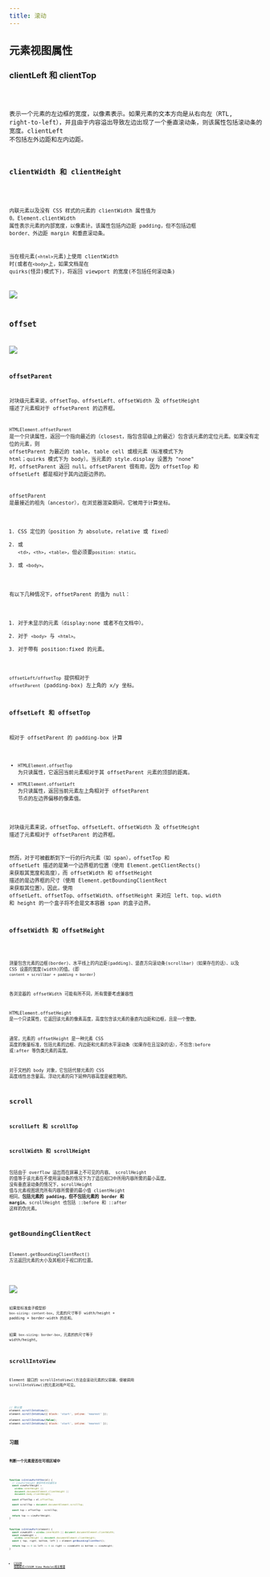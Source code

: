 ```yaml
---
title: 滚动
---
```


## 元素视图属性

### clientLeft 和 clientTop

<code src="./demos/ClientLeftTop.jsx" inline />

表示一个元素的左边框的宽度，以像素表示。如果元素的文本方向是从右向左（RTL, right-to-left），并且由于内容溢出导致左边出现了一个垂直滚动条，则该属性包括滚动条的宽度。clientLeft 不包括左外边距和左内边距。

### clientWidth 和 clientHeight

<code src="./demos/ClientWidthHeight.jsx" inline />

内联元素以及没有 CSS 样式的元素的 clientWidth 属性值为 0。Element.clientWidth 属性表示元素的内部宽度，以像素计。该属性包括内边距 padding，但不包括边框 border、外边距 margin 和垂直滚动条。

当在根元素(`<html>`元素)上使用 clientWidth 时(或者在`<body>`上，如果文档是在 quirks(怪异)模式下)，将返回 viewport 的宽度(不包括任何滚动条)

![](https://cy-picgo.oss-cn-hangzhou.aliyuncs.com/dimensions-client.png)

## offset

![](https://cy-picgo.oss-cn-hangzhou.aliyuncs.com/dimensions-offset.png)

### offsetParent

对块级元素来说，offsetTop、offsetLeft、offsetWidth 及 offsetHeight 描述了元素相对于 offsetParent 的边界框。

`HTMLElement.offsetParent` 是一个只读属性，返回一个指向最近的（closest，指包含层级上的最近）包含该元素的定位元素。如果没有定位的元素，则 offsetParent 为最近的 table, table cell 或根元素（标准模式下为 html；quirks 模式下为 body）。当元素的 style.display 设置为 "none" 时，offsetParent 返回 null。offsetParent 很有用，因为 offsetTop 和 offsetLeft 都是相对于其内边距边界的。

offsetParent 是最接近的祖先（ancestor），在浏览器渲染期间，它被用于计算坐标。

1. CSS 定位的（position 为 absolute，relative 或 fixed）
2. 或 `<td>`，`<th>`，`<table>`，但必须要`position: static`。
3. 或 `<body>`。

有以下几种情况下，offsetParent 的值为 null：

1. 对于未显示的元素（display:none 或者不在文档中）。
2. 对于 `<body>` 与 `<html>`。
3. 对于带有 position:fixed 的元素。

`offsetLeft/offsetTop` 提供相对于 `offsetParent` (padding-box) 左上角的 x/y 坐标。

### offsetLeft 和 offsetTop

<Alert>
相对于 offsetParent 的 padding-box 计算
</Alert>

- `HTMLElement.offsetTop` 为只读属性，它返回当前元素相对于其 offsetParent 元素的顶部的距离。
- `HTMLElement.offsetLeft` 为只读属性，返回当前元素左上角相对于 offsetParent 节点的左边界偏移的像素值。

对块级元素来说，offsetTop、offsetLeft、offsetWidth 及 offsetHeight 描述了元素相对于 offsetParent 的边界框。

然而，对于可被截断到下一行的行内元素（如 span），offsetTop 和 offsetLeft 描述的是第一个边界框的位置（使用 Element.getClientRects() 来获取其宽度和高度），而 offsetWidth 和 offsetHeight 描述的是边界框的尺寸（使用 Element.getBoundingClientRect 来获取其位置）。因此，使用 offsetLeft、offsetTop、offsetWidth、offsetHeight 来对应 left、top、width 和 height 的一个盒子将不会是文本容器 span 的盒子边界。

### offsetWidth 和 offsetHeight

<code src="./demos/OffsetWidthHeight.jsx" inline />

测量包含元素的边框(border)、水平线上的内边距(padding)、竖直方向滚动条(scrollbar)（如果存在的话）、以及 CSS 设置的宽度(width)的值。(即 `content + scrollbar + padding + border`)

各浏览器的 offsetWidth 可能有所不同，所有需要考虑兼容性

HTMLElement.offsetHeight 是一个只读属性，它返回该元素的像素高度，高度包含该元素的垂直内边距和边框，且是一个整数。

通常，元素的 offsetHeight 是一种元素 CSS 高度的衡量标准，包括元素的边框、内边距和元素的水平滚动条（如果存在且渲染的话），不包含:before 或:after 等伪类元素的高度。

对于文档的 body 对象，它包括代替元素的 CSS 高度线性总含量高。浮动元素的向下延伸内容高度是被忽略的。

## scroll

### scrollLeft 和 scrollTop

### scrollWidth 和 scrollHeight

包括由于 overflow 溢出而在屏幕上不可见的内容。
scrollHeight 的值等于该元素在不使用滚动条的情况下为了适应视口中所用内容所需的最小高度。 没有垂直滚动条的情况下，scrollHeight 值与元素视图填充所有内容所需要的最小值 clientHeight 相同。**包括元素的 padding，但不包括元素的 border 和 margin**。scrollHeight 也包括 ::before 和 ::after 这样的伪元素。

## getBoundingClientRect

Element.getBoundingClientRect() 方法返回元素的大小及其相对于视口的位置。

<code src="./demos/Rect.jsx" inline />

![](https://cy-picgo.oss-cn-hangzhou.aliyuncs.com/rect.png)

如果是标准盒子模型即 `box-sizing: content-box`，元素的尺寸等于 width/height + padding + border-width 的总和。

如果 `box-sizing: border-box`，元素的的尺寸等于 width/height。

## scrollIntoView

Element 接口的 scrollIntoView()方法会滚动元素的父容器，使被调用 scrollIntoView()的元素对用户可见。

<code src="./demos/ScrollIntoView.jsx" inline />

```js
// 默认值
element.scrollIntoView();
element.scrollIntoView({ block: 'start', inline: 'nearest' });

element.scrollIntoView(false);
element.scrollIntoView({ block: 'start', inline: 'nearest' });
```

## 习题

### 判断一个元素是否在可视区域中

<code src="./demos/ViewPort.jsx" inline />

```js
function isInViewPortOfOne(el) {
  // viewPortHeight 兼容所有浏览器写法
  const viewPortHeight =
    window.innerHeight ||
    document.documentElement.clientHeight ||
    document.body.clientHeight;

  const offsetTop = el.offsetTop;

  const scrollTop = document.documentElement.scrollTop;

  const top = offsetTop - scrollTop;

  return top <= viewPortHeight;
}
```

```js
function isInViewPort(element) {
  const viewWidth = window.innerWidth || document.documentElement.clientWidth;
  const viewHeight =
    window.innerHeight || document.documentElement.clientHeight;
  const { top, right, bottom, left } = element.getBoundingClientRect();

  return top >= 0 && left >= 0 && right <= viewWidth && bottom <= viewHeight;
}
```

- [CSSOM 视图模式(CSSOM View Module)相关整理](https://www.zhangxinxu.com/wordpress/2011/09/cssom%e8%a7%86%e5%9b%be%e6%a8%a1%e5%bc%8fcssom-view-module%e7%9b%b8%e5%85%b3%e6%95%b4%e7%90%86%e4%b8%8e%e4%bb%8b%e7%bb%8d/)
